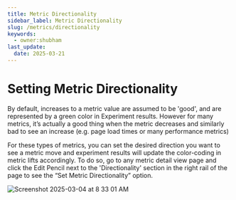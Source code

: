 ```yaml
---
title: Metric Directionality
sidebar_label: Metric Directionality
slug: /metrics/directionality
keywords:
  - owner:shubham
last_update:
  date: 2025-03-21
---
```


# Setting Metric Directionality

By default, increases to a metric value are assumed to be 'good', and are represented by a green color in Experiment results. However for many metrics, it’s actually a good thing when the metric decreases and similarly bad to see an increase (e.g. page load times or many performance metrics)

For these types of metrics, you can set the desired direction you want to see a metric move and experiment results will update the color-coding in metric lifts accordingly. To do so, go to any metric detail view page and click the Edit Pencil next to the 'Directionality' section in the right rail of the page to see the “Set Metric Directionality” option.

![Screenshot 2025-03-04 at 8 33 01 AM](https://github.com/user-attachments/assets/fa0cbf9f-c84f-4db6-b9fa-84d672358a72)
